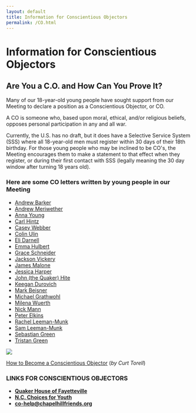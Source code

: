 ```yaml
---
layout: default
title: Information for Conscientious Objectors
permalink: /CO.html
---
```


# Information for Conscientious Objectors

## Are You a C.O. and How Can You Prove It?

Many of our 18-year-old young people have sought support from our Meeting to
declare a position as a Conscientious Objector, or CO.  

A CO is someone who, based upon moral, ethical, and/or religious beliefs,
opposes personal participation in any and all war.  

Currently, the U.S. has no draft, but it does have a Selective Service System
(SSS) where all 18-year-old men must register within 30 days of their 18th
birthday.  For those young people who may be inclined to be CO's, the Meeting
encourages them to make a statement to that effect when they register, or during
their first contact with SSS (legally meaning the 30 day window after turning 18
years old).

### Here are some CO letters written by young people in our Meeting

- <a href="/CO/AndrewBarkerCO.pdf" target="\_new">Andrew Barker</a>
- <a href="/CO/AndrewMeriwetherCO.pdf" target="\_new">Andrew Meriwether</a>
- <a href="/CO/AnnaYoungCO.pdf" target="\_new">Anna Young</a>
- <a href="/CO/CarlHintzCO.pdf" target="\_new">Carl Hintz</a>
- <a href="/CO/CaseyWebberCO.pdf" target="\_new">Casey Webber</a>
- <a href="/CO/ColinUlinCO.pdf" target="\_new">Colin Ulin</a>
- <a href="/CO/EliDarnellCO.pdf" target="\_new">Eli Darnell</a>
- <a href="/CO/EmmaHulbertCO.pdf" target="\_new">Emma Hulbert</a>
- <a href="/CO/GraceSchneiderCO.pdf" target="\_new">Grace Schneider</a>
- <a href="/CO/JacksonVickeryCO.pdf" target="\_new">Jackson Vickery</a>
- <a href="/CO/JamesMaloneCO.pdf" target="\_new">James Malone</a>
- <a href="/CO/JessicaHarperCO.pdf" target="\_new">Jessica Harper</a>
- <a href="/CO/JohnHiteCO.pdf" target="\_new">John (the Quaker) Hite</a>
- <a href="/CO/KeeganDurovichCO.pdf" target="\_new">Keegan Durovich</a>
- <a href="/CO/MarkBeisnerCO.pdf" target="\_new">Mark Beisner</a>
- <a href="/CO/MichaelGrathwohlCO.pdf" target="\_new">Michael Grathwohl</a>
- <a href="/CO/MilenaWuerthCO.pdf" target="\_new"> Milena Wuerth</a>
- <a href="/CO/NickMannCO.pdf" target="\_new">Nick Mann</a>
- <a href="/CO/PeterElkinsCO.pdf" target="\_new">Peter Elkins</a>
- <a href="/CO/RachelLeemanMunkCO.pdf" target="\_new">Rachel Leeman-Munk</a>
- <a href="/CO/SamLeemanMunkCO.pdf" target="\_new">Sam Leeman-Munk</a>
- <a href="/CO/SebastianGreenCO.pdf" target="\_new">Sebastian Green</a>
- <a href="/CO/TristanGreenCO.pdf" target="\_new">Tristan Green</a>

<img class="img-fluid rounded" src="{{ site.baseurl }}/assets/images/QS-CurtTorell-CO-300.jpg">

<a href="http://quakerspeak.com/how-to-become-conscientious-objector/" target="\_new">How to Become a Conscientious Objector</a> (<i>by Curt Torell</i>)

### LINKS FOR CONSCIENTIOUS OBJECTORS
- <a href="http://www.quakerhouse.org/" target="\_new"><B>Quaker House of Fayetteville<B></A>
- <a href="http://www.ncchoicesforyouth.org/" target="\_new"><B>N.C. Choices for Youth<B></a>
- <a href="mailto:co-help@chapelhillfriends.org"><b>co-help@chapelhillfriends.org</b></a>
